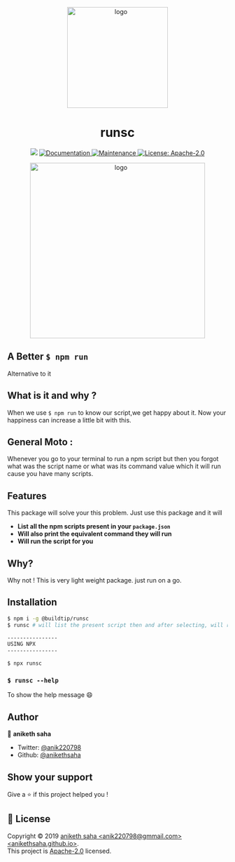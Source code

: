 <p align="center">

  <img alt="logo" src="https://imgur.com/BHTODAj.png" width="230px" />

</p>

<p align="center">
  <h1 align="center">runsc</h1>
</p>
<p align="center">
  <img src="https://img.shields.io/badge/version-0.1.0-blue.svg?cacheSeconds=2592000" />
  <a href="https://github.com/anikethsaha/runsc#readme">
    <img alt="Documentation" src="https://img.shields.io/badge/documentation-yes-brightgreen.svg" target="_blank" />
  </a>
  <a href="https://github.com/anikethsaha/runsc/graphs/commit-activity">
    <img alt="Maintenance" src="https://img.shields.io/badge/Maintained%3F-yes-green.svg" target="_blank" />
  </a>
  <a href="https://github.com/anikethsaha/runsc/blob/master/LICENSE">
    <img alt="License: Apache-2.0" src="https://img.shields.io/badge/License-Apache-2.0-yellow.svg" target="_blank" />
  </a>
</p>




</p>

<p align="center">

  <img alt="logo" src="https://imgur.com/OLqmdy8.png" width="400px"  />

</p>


## A Better `$ npm run`
Alternative to it

## What is it and why ?
When we use `$ npm run` to know our script,we get happy about it. Now your happiness can increase a little bit with this.

## General Moto :
Whenever you go to your terminal to run a npm script but then you forgot what was the script name or what was its command value which it will run cause you have many scripts.
## Features
This package will solve your this problem. Just use this package and it will
- **List all the npm scripts present in your `package.json`**
- **Will also print the equivalent command they will run**
- **Will run the script for you**

## Why?
Why not !
This is very light weight package. just run on a go.

## Installation
```bash
$ npm i -g @buildtip/runsc
$ runsc # will list the present script then and after selecting, will run it for you

----------------
USING NPX
----------------

$ npx runsc

```

### `$ runsc --help`

To show the help message :smile:




## Author

👤 **aniketh saha**

* Twitter: [@anik220798](https://twitter.com/anik220798)
* Github: [@anikethsaha](https://github.com/anikethsaha)

## Show your support

Give a ⭐️ if this project helped you !

## 📝 License

Copyright © 2019 [aniketh saha &lt;anik220798@gmmail.com&gt; &lt;anikethsaha.github.io&gt;](https://github.com/anikethsaha).<br />
This project is [Apache-2.0](https://github.com/anikethsaha/runsc/blob/master/LICENSE) licensed.
